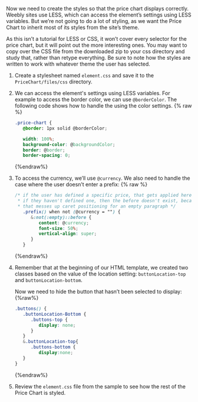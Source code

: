 Now we need to create the styles so that the price chart displays correctly. Weebly sites use LESS, which can access the element’s settings using LESS variables. But we’re not going to do a lot of styling, as we want the Price Chart to inherit most of its styles from the site’s theme.

As this isn’t a tutorial for LESS or CSS, it won’t cover every selector for the price chart, but it will point out the more interesting ones. You may want to copy over the CSS file from the downloaded zip to your css directory and study that, rather than retype everything. Be sure to note how the styles are written to work with whatever theme the user has selected.

1. Create a stylesheet named `element.css` and save it to the `PriceChart/files/css` directory.

2. We can access the element's settings using LESS variables. For example to access the border color, we can use `@borderColor`. The following code shows how to handle the using the color settings.
   {% raw %}
   ~~~css
   .price-chart {
      @border: 1px solid @borderColor;

      width: 100%;
      background-color: @backgroundColor;
      border: @border;
      border-spacing: 0;
   ~~~
   {%endraw%}
3. To access the currency, we’ll use `@currency`. We also need to handle the case where the user doesn’t enter a prefix:
   {% raw %}
   ~~~css
   /* if the user has defined a specific price, that gets applied here
    * if they haven't defined one, then the before doesn't exist, because
    * that messes up caret positioning for an empty paragraph */
      .prefix() when not (@currency = "") {
         &:not(:empty)::before {
            content: @currency;
            font-size: 50%;
            vertical-align: super;
         }
      }
   ~~~
   {%endraw%}
4. Remember that at the beginning of our HTML template, we created two classes based on the value of the location setting: `buttonLocation-top` and `buttonLocation-bottom`.

   Now we need to hide the button that hasn’t been selected to display:
   {%raw%}
   ~~~css
   .buttons() {
      .buttonLocation-Bottom {
         .buttons-top {
            display: none;
         }
      }
      &.buttonLocation-top{
         .buttons-bottom {
            display:none;
      }
   }
   ~~~
   {%endraw%}
5. Review the `element.css` file from the sample to see how the rest of the Price Chart is styled.
